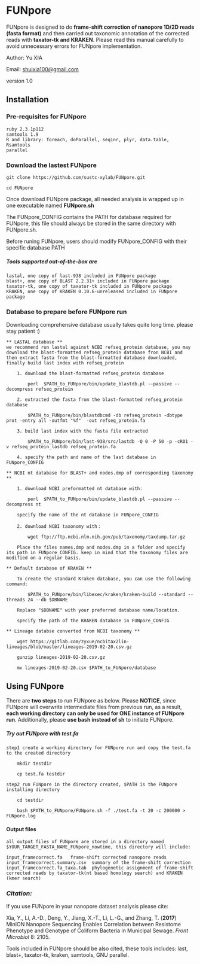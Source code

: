 # FUNpore

FUNpore is designed to do **frame-shift correction of nanopore 1D/2D reads (fasta format)** and  then carried out taxonomic annotation of the corrected reads with **taxator-tk and KRAKEN**. Please read this manual carefully to avoid unnecessary errors for FUNpore implementation.

Author: Yu XIA 

Email: shuixia100@gmail.com

version 1.0


## Installation 
### Pre-requisites for FUNpore 
	ruby 2.3.1p112
	samtools 1.9
	R and library: foreach, doParallel, seqinr, plyr, data.table, Rsamtools
	parallel

### Download the lastest FUNpore
	
	git clone https://github.com/sustc-xylab/FUNpore.git
	
	cd FUNpore

Once download FUNpore package, all needed analysis is wrapped up in one executable named **FUNpore.sh** 

The FUNpore_CONFIG contains the PATH for database required for FUNpore, this file should always be stored in the same directory with FUNpore.sh.
 
Before runing FUNpore, users should modify FUNpore_CONFIG with their specific database PATH

##### Tools supported out-of-the-box are
	
	lastal, one copy of last-938 included in FUNpore package
	blast+, one copy of BLAST 2.2.31+ included in FUNpore package
	taxator-tk, one copy of taxator-tk included in FUNpore package
	KRAKEN, one copy of KRAKEN 0.10.6-unreleased included in FUNpore package


	
### Database to prepare before FUNpore run 

Downloading comprehensive database usually takes quite long time. please stay patient :)
 
	** LASTAL database **
	we recommend run lastal against NCBI refseq_protein database, you may download the blast-formatted refseq_protein database fron NCBI and then extract fasta from the blast-formatted database downloaded, finally build last index with refseq_protein
		
		1. download the blast-formatted refseq_protein database
		
			perl  $PATH_to_FUNpore/bin/update_blastdb.pl --passive --decompress refseq_protein
		
		2. extracted the fasta from the blast-formatted refseq_protein database
		
			$PATH_to_FUNpore/bin/blastdbcmd -db refseq_protein -dbtype prot -entry all -outfmt "%f"  -out refseq_protein.fa 
	
		3. build last index with the fasta file extracted
		
			$PATH_to_FUNpore/bin/last-938/src/lastdb -Q 0 -P 50 -p -cR01 -v refseq_protein_lastdb refseq_protein.fa
		
		4. specify the path and name of the last database in FUNpore_CONFIG 
		
	** NCBI nt database for BLAST+ and nodes.dmp of corresponding taxonomy ** 
		
		1. download NCBI preformatted nt database with:
			
			perl  $PATH_to_FUNpore/bin/update_blastdb.pl --passive --decompress nt
			
		specify the name of the nt database in FUNpore_CONFIG
		
		2. download NCBI taxonomy with：
			
			wget ftp://ftp.ncbi.nlm.nih.gov/pub/taxonomy/taxdump.tar.gz
		
		Place the files names.dmp and nodes.dmp in a folder and specify its path in FUNpore_CONFIG. keep in mind that the taxonomy files are modified on a regular basis.  
		
	** Default database of KRAKEN **
		
		To create the standard Kraken database, you can use the following command:
		
			$PATH_to_FUNpore/bin/libexec/kraken/kraken-build --standard --threads 24 --db $DBNAME
		
		Replace "$DBNAME" with your preferred database name/location. 
		
		specify the path of the KRAKEN database in FUNpore_CONFIG
	
	** Lineage databse converted from NCBI taxonomy ** 
		
		wget https://gitlab.com/zyxue/ncbitax2lin-lineages/blob/master/lineages-2019-02-20.csv.gz
		
		gunzip lineages-2019-02-20.csv.gz
		
		mv lineages-2019-02-20.csv $PATH_to_FUNpore/database

## Using FUNpore 

There are **two steps** to run FUNpore as below. Please **NOTICE**, since FUNpore will overwrite intermediate files from previous run, as a result, **each working directory can only be used for ONE instance of FUNpore run**. Additionally, please **use bash instead of sh** to initiate FUNpore.
	
##### Try out FUNpore with test.fa 
	step1 create a working directory for FUNpore run and copy the test.fa to the created directory
		
		mkdir testdir 
		
		cp test.fa testdir 
		
	step2 run FUNpore in the directory created, $PATH is the FUNpore installing directory 
		
		cd testdir
		
		bash $PATH_to_FUNpore/FUNpore.sh -f ./test.fa -t 20 -c 200000 > FUNpore.log


#### Output files 
	all output files of FUNpore are stored in a directory named $YOUR_TARGET_FASTA_NAME_FUNpore_nowtime, this directory will include:
	
	input_framecorrect.fa 	frame-shift corrected nanopore reads
	input_framecorrect.summary.csv	summary of the frame-shift correction 
	input_framecorrect.fa_taxa.tab	phylogenetic assignment of frame-shift corrected reads by taxator-tk(nt based homology search) and KRAKEN (kmer search)



### *Citation:*

If you use FUNpore in your nanopore dataset analysis please cite:

Xia, Y., Li, A.-D., Deng, Y., Jiang, X.-T., Li, L.-G., and Zhang, T. (**2017**) MinION Nanopore Sequencing Enables Correlation between Resistome Phenotype and Genotype of Coliform Bacteria in Municipal Sewage. *Front Microbiol* 8: 2105.

Tools included in FUNpore should be also cited, these tools includes: 
last, blast+, taxator-tk, kraken, samtools, GNU parallel.




